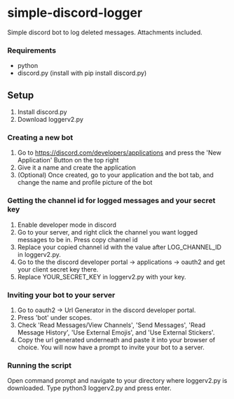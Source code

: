 # simple-discord-logger
Simple discord bot to log deleted messages. Attachments included.

### Requirements
- python
- discord.py (install with pip install discord.py)

## Setup

1. Install discord.py
2. Download loggerv2.py
   
### Creating a new bot
1. Go to https://discord.com/developers/applications and press the 'New Application' Button on the top right
2. Give it a name and create the application
3. (Optional) Once created, go to your application and the bot tab, and change the name and profile picture of the bot

### Getting the channel id for logged messages and your secret key
1. Enable developer mode in discord
2. Go to your server, and right click the channel you want logged messages to be in. Press copy channel id
3. Replace your copied channel id with the value after LOG_CHANNEL_ID in loggerv2.py.
4. Go to the the discord developer portal -> applications -> oauth2 and get your client secret key there.
5. Replace YOUR_SECRET_KEY in loggerv2.py with your key.

### Inviting your bot to your server
1. Go to oauth2 -> Url Generator in the discord developer portal.
2. Press 'bot' under scopes.
3. Check 'Read Messages/View Channels', 'Send Messages', 'Read Message History', 'Use External Emojis', and 'Use External Stickers'.
4. Copy the url generated underneath and paste it into your browser of choice. You will now have a prompt to invite your bot to a server.

### Running the script
Open command prompt and navigate to your directory where loggerv2.py is downloaded. Type python3 loggerv2.py and press enter.

